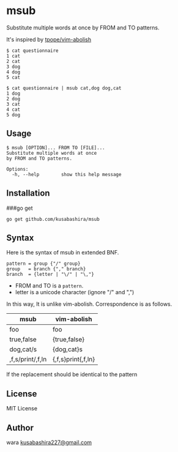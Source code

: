 msub
====

Substitute multiple words at once
by FROM and TO patterns.

It's inspired by [tpope/vim-abolish](http://github.com/tpope/vim-abolish)

	$ cat questionnaire
	1 cat
	2 cat
	3 dog
	4 dog
	5 cat

	$ cat questionnaire | msub cat,dog dog,cat
	1 dog
	2 dog
	3 cat
	4 cat
	5 dog

Usage
-----

	$ msub [OPTION]... FROM TO [FILE]...
	Substitute multiple words at once
	by FROM and TO patterns.

	Options:
	  -h, --help        show this help message

Installation
------------

###go get

	go get github.com/kusabashira/msub

Syntax
------

Here is the syntax of msub in extended BNF. 

	pattern = group {"/" group}
	group   = branch {"," branch}
	branch  = {letter | "\/" | "\,"}

- FROM and TO is a `pattern`.
- letter is a unicode character (ignore "/" and ",")

In this way, It is unlike vim-abolish.
Correspondence is as follows.

| msub             | vim-abolish        |
|------------------|--------------------|
| foo              | foo                |
| true,false       | {true,false}       |
| dog,cat/s        | {dog,cat}s         |
| ,f,s/print/,f,ln | {,f,s}print{,f,ln} |

If the replacement should be identical to the pattern

License
-------

MIT License

Author
------

wara <kusabashira227@gmail.com>
